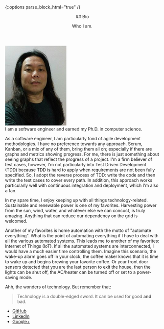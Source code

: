 {::options parse_block_html="true" /}
<header class="major">
## Bio
  
Who I am.
</header>
<span class="image left"><img src="img/me-compressor.jpg" alt="" /></span>
<section>
I am a software engineer and earned my Ph.D. in computer science.

As a software engineer, I am particularly fond of agile development methodologies. I have no preference towards any approach. Scrum, Kanban, or a mix of any of them, bring them all on; especially if there are graphs and metrics showing progress. For me, there is just something about seeing graphs that reflect the progress of a project. I'm a firm believer of test cases, however, I'm not particularly into Test Driven Development (TDD) because TDD is hard to apply when requirements are not been fully specified. So, I adopt the reverse process of TDD: write the code and then write the test cases to cover every path. In addition, this approach works particularly well with continuous integration and deployment, which I'm also a fan.

In my spare time, I enjoy keeping up with all things technology-related. Sustainable and renewable power is one of my favorites. Harvesting power from the sun, wind, water, and whatever else we can concoct, is truly amazing. Anything that can reduce our dependency on the grid is welcomed.

Another of my favorites is home automation with the motto of "automate everything". What is the point of automating everything if I have to deal with all the various automated systems. This leads me to another of my favorites: Internet of Things (IoT). If all the automated systems are interconnected, I would have a much easier time controlling them. Imagine this scenario, the wake-up alarm goes off in your clock, the coffee maker knows that it is time to wake up and begins brewing your favorite coffee. Or your front door sensors detected that you are the last person to exit the house, then the lights can be shut off, the AC/heater can be turned off or set to a power-saving mode.

Ahh, the wonders of technology. But remember that:

> Technology is a double-edged sword. It can be used for good **and** bad.
</section>
<ul class="icons">
  <li><a href="https://github.com/{{ site.github.username }}" class="icon fa-github"><span class="label">GitHub</span></a></li>
  <li><a href="https://www.linkedin.com/in/{{ site.linkedin.username }}" class="icon fa-linkedin"><span class="label">LinkedIn</span></a></li>
  <li><a href="https://plus.google.com/+{{ site.google_plus.username }}" class="icon fa-google-plus"><span class="label">Google+</span></a></li>
</ul>

